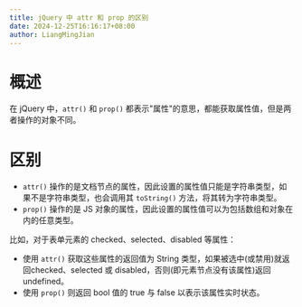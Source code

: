 ```yaml
---
title: jQuery 中 attr 和 prop 的区别
date: 2024-12-25T16:16:17+08:00
author: LiangMingJian
---
```


# 概述

在 jQuery 中，`attr()` 和 `prop()` 都表示"属性"的意思，都能获取属性值，但是两者操作的对象不同。

# 区别

- `attr()` 操作的是文档节点的属性，因此设置的属性值只能是字符串类型，如果不是字符串类型，也会调用其 `toString()` 方法，将其转为字符串类型。
- `prop()` 操作的是 JS 对象的属性，因此设置的属性值可以为包括数组和对象在内的任意类型。

比如，对于表单元素的 checked、selected、disabled 等属性：

- 使用 `attr()` 获取这些属性的返回值为 String 类型，如果被选中(或禁用)就返回checked、selected 或 disabled，否则(即元素节点没有该属性)返回 undefined。
- 使用 `prop()` 则返回 bool 值的 true 与 false 以表示该属性实时状态。
